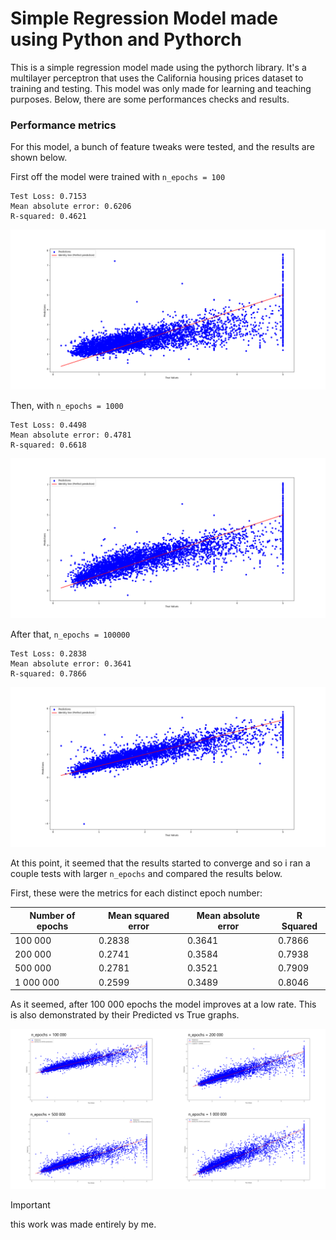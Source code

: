 # Simple Regression Model made using Python and Pythorch

This is a simple regression model made using the pythorch library. It's a multilayer perceptron that uses the California housing prices dataset to training and testing. This model was only made for learning and teaching purposes. Below, there are some performances checks and results.

### Performance metrics

For this model, a bunch of feature tweaks were tested, and the results are shown below.

First off the model were trained with ```n_epochs = 100```

```
Test Loss: 0.7153
Mean absolute error: 0.6206
R-squared: 0.4621
```
![Graph of the model with 100 epochs](resources/imgs/nepochs100.png)

Then, with ```n_epochs = 1000```

```
Test Loss: 0.4498
Mean absolute error: 0.4781
R-squared: 0.6618
```
![Graph of the model with 1000 epochs](resources/imgs/nepochs1000.png)


After that, ```n_epochs = 100000```

```
Test Loss: 0.2838
Mean absolute error: 0.3641
R-squared: 0.7866
```
![Graph of the model with 100000 epochs](resources/imgs/nepochs100000.png)

At this point, it seemed that the results started to converge and so i ran a couple tests with larger ```n_epochs``` and compared the results below.

First, these were the metrics for each distinct epoch number:

Number of epochs | Mean squared error | Mean absolute error | R Squared |
-----------------|---------------------|----------------------|------------
100 000 | 0.2838 | 0.3641 | 0.7866
200 000 | 0.2741 | 0.3584 | 0.7938
500 000 | 0.2781 | 0.3521 | 0.7909
1 000 000 | 0.2599 | 0.3489 | 0.8046

As it seemed, after 100 000 epochs the model improves at a low rate. This is also demonstrated by their Predicted vs True graphs. 

![Image with four graphs of different epoch numbers](resources/imgs/epochscomparison.png)

>[!IMPORTANT]
>this work was made entirely by me.
